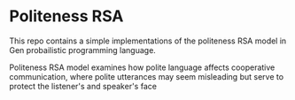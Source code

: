 # Politeness RSA

This repo contains a simple implementations of the politeness RSA model in Gen probailistic programming language. 

Politeness RSA model examines how polite language affects cooperative communication, where polite utterances may seem misleading but serve to protect the listener's and speaker's face
